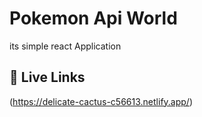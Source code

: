 
# Pokemon Api World
its simple react  Application




## 🔗 Live Links
(https://delicate-cactus-c56613.netlify.app/)
